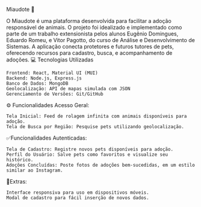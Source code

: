 Miaudote 🐾

O Miaudote é uma plataforma desenvolvida para facilitar a adoção responsável de animais. O projeto foi idealizado e implementado como parte de um trabalho extensionista pelos alunos Eugênio Domingues, Eduardo Romeu, e Vitor Pagotto, do curso de Análise e Desenvolvimento de Sistemas. A aplicação conecta protetores e futuros tutores de pets, oferecendo recursos para cadastro, busca, e acompanhamento de adoções.
💻 Tecnologias Utilizadas

    Frontend: React, Material UI (MUI)
    Backend: Node.js, Express.js
    Banco de Dados: MongoDB
    Geolocalização: API de mapas simulada com JSON
    Gerenciamento de Versões: Git/GitHub

⚙️ Funcionalidades
Acesso Geral:

    Tela Inicial: Feed de rolagem infinita com animais disponíveis para adoção.
    Tela de Busca por Região: Pesquise pets utilizando geolocalização.

✅Funcionalidades Autenticadas:

    Tela de Cadastro: Registre novos pets disponíveis para adoção.
    Perfil do Usuário: Salve pets como favoritos e visualize seu histórico.
    Adoções Concluídas: Poste fotos de adoções bem-sucedidas, em um estilo similar ao Instagram.

🚀Extras:

    Interface responsiva para uso em dispositivos móveis.
    Modal de cadastro para fácil inserção de novos dados.
